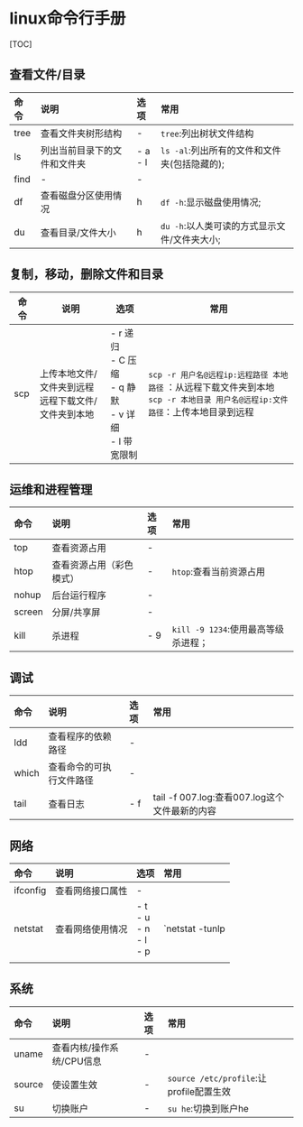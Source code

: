 # linux命令行手册

[TOC]



## 查看文件/目录

|命令|说明|选项|常用|
|:--|:--|:--|:--|
|tree|查看文件夹树形结构|-|`tree`:列出树状文件结构|
| ls   | 列出当前目录下的文件和文件夹 | - a<br>- l | `ls -al`:列出所有的文件和文件夹(包括隐藏的); |
|find|-|-||
|df|查看磁盘分区使用情况|h|`df -h`:显示磁盘使用情况;|
|du|查看目录/文件大小|h|`du -h`:以人类可读的方式显示文件/文件夹大小;|



## 复制，移动，删除文件和目录

| 命令 | 说明                                                   | 选项                                                         | 常用                                                         |
| ---- | ------------------------------------------------------ | ------------------------------------------------------------ | ------------------------------------------------------------ |
| scp  | 上传本地文件/文件夹到远程<br>远程下载文件/文件夹到本地 | - r 递归<br>- C 压缩<br> - q 静默<br>- v 详细<br>- l 带宽限制 | `scp -r 用户名@远程ip:远程路径 本地路径` ：从远程下载文件夹到本地<br>`scp -r 本地目录 用户名@远程ip:文件路径`：上传本地目录到远程 |



## 运维和进程管理

|命令|说明|选项|常用|
|:--|:--|:--|:--|
|top|查看资源占用|-||
|htop|查看资源占用（彩色模式）|-|`htop`:查看当前资源占用|
|nohup|后台运行程序|-||
|screen|分屏/共享屏|-||
|kill|杀进程|- 9|`kill -9 1234`:使用最高等级杀进程；|



## 调试

|命令|说明|选项|常用|
|:--|:--|:--|:--|
|ldd|查看程序的依赖路径|-||
|which|查看命令的可执行文件路径|-||
|tail|查看日志|- f|tail -f 007.log:查看007.log这个文件最新的内容|



## 网络

|命令|说明|选项|常用|
|:--|:--|:--|:--|
|ifconfig|查看网络接口属性|-||
|netstat|查看网络使用情况|- t<br>- u<br>- n<br>- l<br>- p|`netstat -tunlp | grep 10086`:查看端口10086占用情况;|
|          |                  |           |                                                     |



## 系统

|命令|说明|选项|常用|
|:--|:--|:--|:--|
|uname|查看内核/操作系统/CPU信息|-||
|source|使设置生效|-|`source /etc/profile`:让profile配置生效|
|su|切换账户|-|`su he`:切换到账户he|
